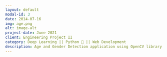 ```yaml
---
layout: default
modal-id: 3
date: 2014-07-16
img: age.png
alt: image-alt
project-date: June 2021
client: Engineering Project II
category: Deep Learning || Python 🐍 || Web Development 
description: Age and Gender Detection application using OpenCV library - Python. You can check all the related files and documents, source codes to related this project - https://github.com/leyviya/age-and-gender-detection-python
---
```

